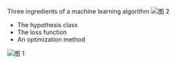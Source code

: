 
Three ingredients of a machine learning algorithm
![图 2](https://i.imgur.com/1Ylzigl.jpg) 

- The hypothesis class
- The loss function
- An optimization method

![图 1](https://i.imgur.com/ev0654G.png)  

